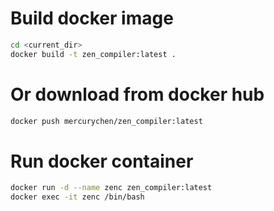 # Build docker image
``` bash
cd <current_dir>
docker build -t zen_compiler:latest .
```

# Or download from docker hub
``` bash
docker push mercurychen/zen_compiler:latest
```

# Run docker container
``` bash
docker run -d --name zenc zen_compiler:latest
docker exec -it zenc /bin/bash
```
